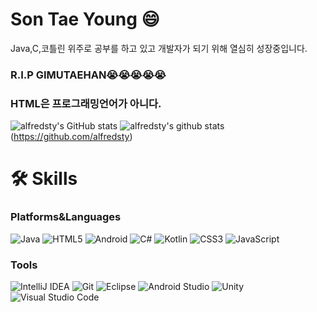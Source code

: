 # Son Tae Young 😄
Java,C,코틀린 위주로 공부를 하고 있고 개발자가 되기 위해 열심히 성장중입니다.
### R.I.P GIMUTAEHAN😭😭😭😭😭
### HTML은 프로그래밍언어가 아니다.
![alfredsty's GitHub stats](https://github-readme-stats.vercel.app/api?username=alfredsty&show_icons=true&theme=radical)
![alfredsty's github stats](https://github-readme-stats.vercel.app/api/top-langs/?username=alfredsty&show_icons=true&hide_border=true&title_color=004386&icon_color=004386&layout=compact)(https://github.com/alfredsty)

# 🛠 Skills
### Platforms&Languages
![Java](https://img.shields.io/badge/Java-FF160B.svg?&style=for-the-badge&logo=Java&logocolor=white)
![HTML5](https://img.shields.io/badge/HTML5-007396.svg?&style=for-the-badge&logo=HTML5&logocolor=white)
![Android](https://img.shields.io/badge/Android-008000.svg?&style=for-the-badge&logo=Android&logocolor=white)
![C#](https://img.shields.io/badge/C++-0067a3.svg?&style=for-the-badge&logo=C#&logocolor=white)
![Kotlin](https://img.shields.io/badge/Kotlin-008000.svg?&style=for-the-badge&logo=Kotlin&logocolor=white)
![CSS3](https://img.shields.io/badge/CSS-1572B6.svg?&style=for-the-badge&logo=CSS3&logocolor=white)
![JavaScript](https://img.shields.io/badge/JavaScript-F7DF1E.svg?&style=for-the-badge&logo=JAVASCRIPT&logocolor=white)


### Tools
![IntelliJ IDEA](https://img.shields.io/badge/IntelliJ%20IDEA-000000.svg?&style=for-the-badge&logo=IntelliJ%20IDEA&logocolor=white)
![Git](https://img.shields.io/badge/Git-FF7F00.svg?&style=for-the-badge&logo=Git&logocolor=white)
![Eclipse](https://img.shields.io/badge/Eclipse-2C2255.svg?&style=for-the-badge&logo=Eclipse&logocolor=white)
![Android Studio](https://img.shields.io/badge/Android%20Studio-008000.svg?&style=for-the-badge&logo=Android%20Studio&logocolor=white)
![Unity](https://img.shields.io/badge/Unity-000000.svg?&style=for-the-badge&logo=Unity&logocolor=white)
![Visual Studio Code](https://img.shields.io/badge/Visual%20Studio%20Code-007396.svg?&style=for-the-badge&logo=Visual%20Studio%20Code&logocolor=white)

